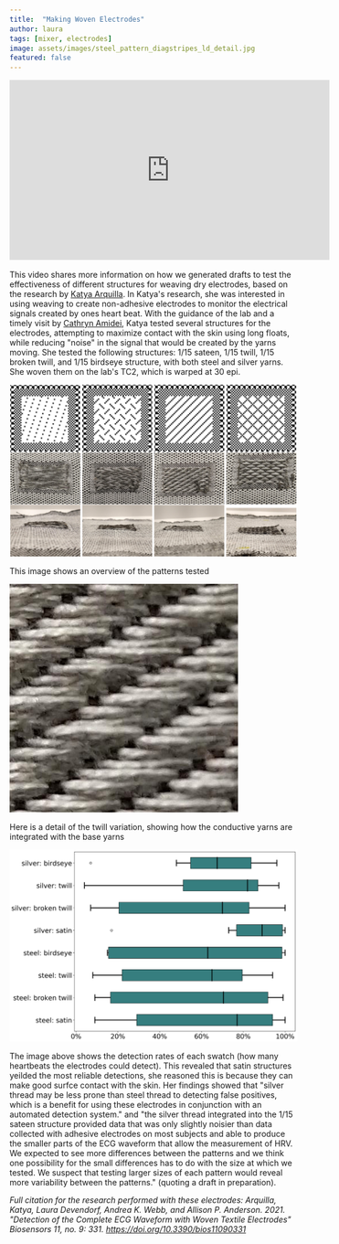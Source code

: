 ```yaml
---
title:  "Making Woven Electrodes"
author: laura
tags: [mixer, electrodes]
image: assets/images/steel_pattern_diagstripes_ld_detail.jpg
featured: false
---
```


<iframe width="560" height="315" src="https://www.youtube.com/embed/Z8sA4OFuccQ" title="YouTube video player" frameborder="0" allow="accelerometer; autoplay; clipboard-write; encrypted-media; gyroscope; picture-in-picture; web-share" allowfullscreen></iframe>


<p>This video shares more information on how we generated drafts to test the effectiveness of different structures for weaving dry electrodes, based on the research by <a target="_blank" href="https://scholar.google.com/citations?user=hhbNjTcAAAAJ&hl=en">Katya Arquilla</a>. In Katya's research, she was interested in using weaving to create non-adhesive electrodes to monitor the electrical signals created by ones heart beat. With the guidance of the lab and a timely visit by <a target="_blank" href="https://www.cathrynamidei.com/">Cathryn Amidei</a>, Katya tested several structures for the electrodes, attempting to maximize contact with the skin using long floats, while reducing "noise" in the signal that would be created by the yarns moving. She tested the following structures: 1/15 sateen, 1/15 twill, 1/15 broken twill, and 1/15 birdseye structure, with both steel and silver yarns. She woven them on the lab's TC2, which is warped at 30 epi. </p>


![electrodeoverview](./img/electrodeoverview.PNG)
<p>This image shows an overview of the patterns tested</p>

![file](./img/steel_pattern_diagstripes_ld_detail.jpg)
<p>Here is a detail of the twill variation, showing how the conductive yarns are integrated with the base yarns</p>

![file](./img/detectonrates.png)
<p>The image above shows the detection rates of each swatch (how many heartbeats the electrodes could detect). This revealed that satin structures yeilded the most reliable detections, she reasoned this is because they can make good surfce contact with the skin. Her findings showed that "silver thread may be less prone than steel thread to detecting false positives, which is a benefit for using these electrodes in conjunction with an automated detection system." and "the silver thread integrated into the 1/15 sateen structure provided data that was only slightly noisier than data collected with adhesive electrodes on most subjects and able to produce the smaller parts of the ECG waveform that allow the measurement of HRV. We expected to see more differences between the patterns and we think one possibility for the small differences has to do with the size at which we tested. We suspect that testing larger sizes of each pattern would reveal more variability between the patterns." (quoting a draft in preparation). </p>

<i>Full citation for the research performed with these electrodes: Arquilla, Katya, Laura Devendorf, Andrea K. Webb, and Allison P. Anderson. 2021. "Detection of the Complete ECG Waveform with Woven Textile Electrodes" Biosensors 11, no. 9: 331. https://doi.org/10.3390/bios11090331</i>
